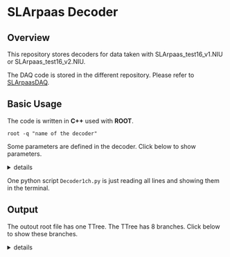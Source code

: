 # SLArpaas Decoder

## Overview

This repository stores decoders for data taken with SLArpaas_test16_v1.NIU or SLArpaas_test16_v2.NIU.

The DAQ code is stored in the different repository.
Please refer to [SLArpaasDAQ](https://github.com/shomakodama/SLArpaasDAQ).





## Basic Usage

The code is written in **C++** used with **ROOT**.

`root -q "name of the decoder"`

Some parameters are defined in the decoder.
Click below to show parameters.

<details>
<summary>details</summary>

name|description
---|---
length|sample length
interval|clock interval (should be 8 ns for DT5560SE)
timing_offset|offset for a timing since the timing is split into 2 lines (32-bits*2, should be 0x100000000)
fname|input file name
ofilename|output file name
plotevent|saving waveform or not (1: save)

</details>

One python script `Decoder1ch.py` is just reading all lines and showing them in the terminal.





## Output

The outout root file has one TTree.
The TTree has 8 branches.
Click below to show these branches.

<details>
<summary>details</summary>

name|description
---|---
length|sample length (int)
timing|event timing (uint64_t)
event|event number counting by the counter module (uint32_t)
internalevent|event number counting by the digitizer module (uint32_t)
ADCX|data points (int)
eventflag|event flag (int)

</details>


